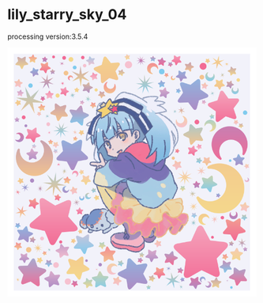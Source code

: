 # lily_starry_sky_04

processing version:3.5.4  
  
![](https://github.com/yuyurigi/lily_starry_sky_04/blob/main/210208_180155_5200.png)
